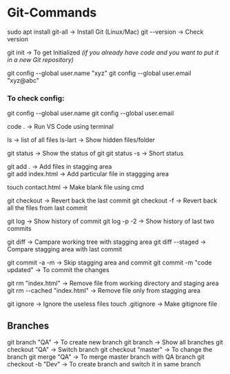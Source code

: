 # Git-Commands

sudo apt install git-all -> Install Git (Linux/Mac)
git --version -> Check version 

git init -> To get Initialized *(if you already have code and you want to put it in a new Git repository)*

git config --global user.name "xyz"
git config --global user.email "xyz@abc"



### To check config:

git config --global user.name
git config --global user.email



code . -> Run VS Code using terminal


ls -> list of all files
ls-lart -> Show hidden files/folder


git status -> Show the status of git
git status -s -> Short status


git add . -> Add files in stagging area  
git add index.html -> Add particular file in staggging area


touch contact.html -> Make blank file using cmd


git checkout -> Revert back the last commit
git checkout -f -> Revert back all the files from last commit

git log -> Show history of commit
git log -p -2 -> Show history of last two commits

git diff -> Campare working tree with stagging area 
git diff --staged -> Compare stagging area with last commit

git commit -a -m -> Skip stagging area and commit
git commit -m "code updated" -> To commit the changes


git rm "index.html" -> Remove file from working directory and staging area
git rm --cached "index.html" -> Remove file only from stagging area


git ignore -> Ignore the useless files
touch .gitignore -> Make gitignore file


## Branches

git branch "QA" -> To create new branch
git branch  -> Show all branches
git checkout "QA" -> Switch branch
git checkout "master" -> To change the branch 
git merge "QA" -> To merge master branch with QA branch
git checkout -b "Dev" -> To create branch and switch it in same branch
  

 

